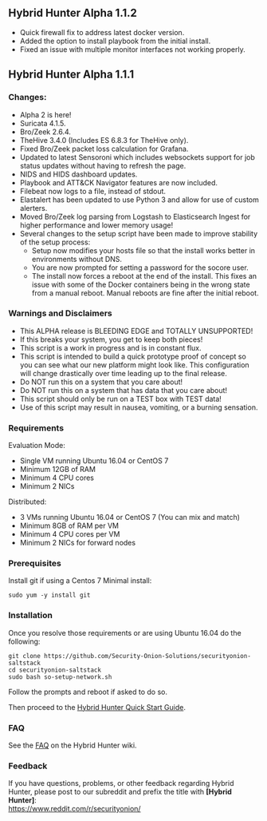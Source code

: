 ## Hybrid Hunter Alpha 1.1.2

- Quick firewall fix to address latest docker version.
- Added the option to install playbook from the initial install.
- Fixed an issue with multiple monitor interfaces not working properly.  

## Hybrid Hunter Alpha 1.1.1

### Changes:

- Alpha 2 is here!
- Suricata 4.1.5.  
- Bro/Zeek 2.6.4.  
- TheHive 3.4.0 (Includes ES 6.8.3 for TheHive only).
- Fixed Bro/Zeek packet loss calculation for Grafana.
- Updated to latest Sensoroni which includes websockets support for job status updates without having to refresh the page.
- NIDS and HIDS dashboard updates.
- Playbook and ATT&CK Navigator features are now included.
- Filebeat now logs to a file, instead of stdout.
- Elastalert has been updated to use Python 3 and allow for use of custom alerters.  
- Moved Bro/Zeek log parsing from Logstash to Elasticsearch Ingest for higher performance and lower memory usage!
- Several changes to the setup script have been made to improve stability of the setup process:  
  - Setup now modifies your hosts file so that the install works better in environments without DNS.  
  - You are now prompted for setting a password for the socore user.  
  - The install now forces a reboot at the end of the install. This fixes an issue with some of the Docker containers being in the wrong state from a manual reboot. Manual reboots are fine after the initial reboot.


### Warnings and Disclaimers

- This ALPHA release is BLEEDING EDGE and TOTALLY UNSUPPORTED!  
- If this breaks your system, you get to keep both pieces!  
- This script is a work in progress and is in constant flux.  
- This script is intended to build a quick prototype proof of concept so you can see what our new platform might look like.  This configuration will change drastically over time leading up to the final release.  
- Do NOT run this on a system that you care about!  
- Do NOT run this on a system that has data that you care about!  
- This script should only be run on a TEST box with TEST data!  
- Use of this script may result in nausea, vomiting, or a burning sensation.  

### Requirements

Evaluation Mode:

- Single VM running Ubuntu 16.04 or CentOS 7
- Minimum 12GB of RAM
- Minimum 4 CPU cores
- Minimum 2 NICs

Distributed:

- 3 VMs running Ubuntu 16.04 or CentOS 7 (You can mix and match)
- Minimum 8GB of RAM per VM
- Minimum 4 CPU cores per VM
- Minimum 2 NICs for forward nodes

### Prerequisites

Install git if using a Centos 7 Minimal install:

```sudo yum -y install git```

### Installation

Once you resolve those requirements or are using Ubuntu 16.04 do the following:

```
git clone https://github.com/Security-Onion-Solutions/securityonion-saltstack
cd securityonion-saltstack
sudo bash so-setup-network.sh
```
Follow the prompts and reboot if asked to do so.

Then proceed to the [Hybrid Hunter Quick Start Guide](https://github.com/Security-Onion-Solutions/securityonion-saltstack/wiki/Hybrid-Hunter-Quick-Start-Guide).

### FAQ
See the [FAQ](https://github.com/Security-Onion-Solutions/securityonion-saltstack/wiki/FAQ) on the Hybrid Hunter wiki.

### Feedback
If you have questions, problems, or other feedback regarding Hybrid Hunter, please post to our subreddit and prefix the title with **[Hybrid Hunter]**:<br>
https://www.reddit.com/r/securityonion/
